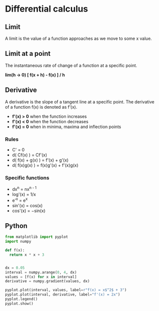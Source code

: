 # Differential calculus

## Limit

A limit is the value of a function approaches as we move to some x value.


## Limit at a point

The instantaneous rate of change of a function at a specific point.

**lim(h -> 0) [ f(x + h) - f(x) ] / h**


## Derivative

A derivative is the slope of a tangent line at a specific point. The derivative of a function f(x) is denoted as f’(x).

* **f'(x) > 0** when the function increases
* **f'(x) < 0** when the function decreases
* **f'(x) = 0** when in minima, maxima and inflection points


### Rules

* C' = 0
* d( Cf(x) ) = Cf'(x)
* d( f(x) + g(x) ) = f'(x) + g'(x)
* d( f(x)g(x) ) = f(x)g'(x) + f'(x)g(x)


### Specific functions

* dx<sup>n</sup> = nx<sup>n - 1</sup>
* log'(x) = 1/x
* e'<sup>x</sup> = e<sup>x</sup>
* ​sin'(x) = cos(x)
* ​cos'(x) = −sin(x)​


## Python

```python
from matplotlib import pyplot
import numpy

def f(x):
  return x * x + 3


dx = 0.05
interval = numpy.arange(0, 4, dx)
values = [f(x) for x in interval]
derivative = numpy.gradient(values, dx)

pyplot.plot(interval, values, label=r"f(x) = x$^2$ + 3")
pyplot.plot(interval, derivative, label="f'(x) = 2x")
pyplot.legend()
pyplot.show()
```

